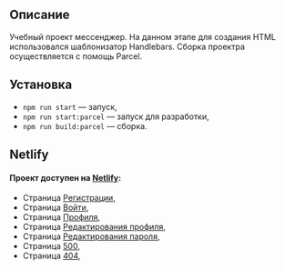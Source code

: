 ## Описание
Учебный проект мессенджер. На данном этапе для создания HTML использовался шаблонизатор Handlebars. Сборка проектра осуществляется с помощь Parcel.

## Установка
- `npm run start` — запуск,
- `npm run start:parcel` — запуск для разработки,
- `npm run build:parcel` — сборка.

## **Netlify**
#### Проект доступен на [Netlify](https://sparkling-brioche-e51e28.netlify.app/):
- Страница [Регистрации](https://sparkling-brioche-e51e28.netlify.app/signin),
- Страница [Войти](https://sparkling-brioche-e51e28.netlify.app/login),
- Страница [Профиля](https://sparkling-brioche-e51e28.netlify.app/profile),
- Страница [Редактирования профиля](https://sparkling-brioche-e51e28.netlify.app/edit-profile),
- Страница [Редактирования пароля](https://sparkling-brioche-e51e28.netlify.app/edit-password),
- Страница [500](https://sparkling-brioche-e51e28.netlify.app/500),
- Страница [404](https://sparkling-brioche-e51e28.netlify.app/404),
